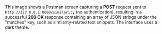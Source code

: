 This image shows a Postman screen capturing a **POST** request sent to `http://127.0.0.1:8000/similarity` (no authentication), resulting in a successful **200 OK** response containing an array of JSON strings under the "matches" key, such as similarity-related text snippets. The interface uses a dark theme.